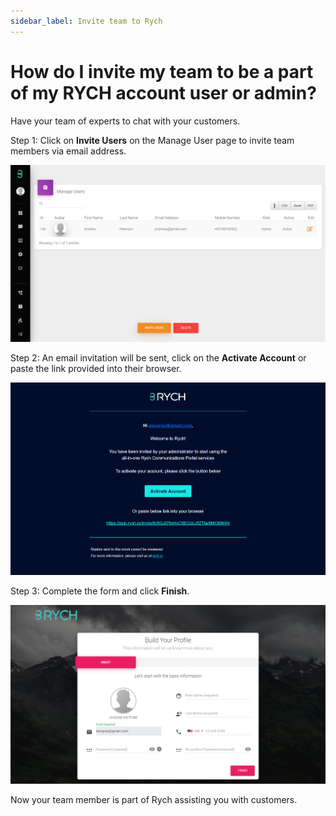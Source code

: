 ```yaml
---
sidebar_label: Invite team to Rych
---
```

# How do I invite my team to be a part of my RYCH account user or admin?

Have your team of experts to chat with your customers.

Step 1: Click on **Invite Users** on the Manage User page to invite team members via email address.

![image info](../../../static/img/q1/step1.png)

Step 2: An email invitation will be sent, click on the **Activate Account** or paste the link provided into their browser.

![image info](../../../static/img/q1/step2.png)

Step 3: Complete the form and click **Finish**.

![image info](../../../static/img/q1/step3.png)

Now your team member is part of Rych assisting you with customers.
